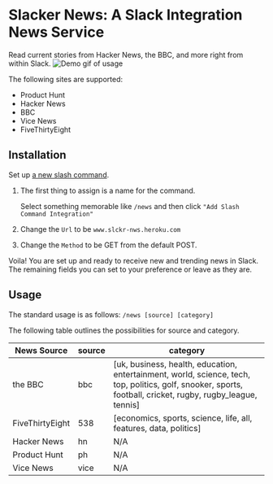 # Slacker News: A Slack Integration News Service
Read current stories from Hacker News, the BBC, and more right from within Slack.
![Demo gif of usage](http://i.imgur.com/Tt8SDvu.gif)

The following sites are supported:
- Product Hunt
- Hacker News
- BBC
- Vice News
- FiveThirtyEight

## Installation

Set up [a new slash command](http://my.slack.com/services/new/slash-commands).

1. The first thing to assign is a name for the command. 
   
   Select something memorable like `/news` and then click `"Add Slash Command Integration"`

2. Change the `Url` to be `www.slckr-nws.heroku.com`

3. Change the `Method` to be GET from the default POST.

Voila! You are set up and ready to receive new and trending news in Slack. The remaining fields you can set to your preference or leave as they are. 

## Usage

The standard usage is as follows: `/news [source] [category]`

The following table outlines the possibilities for source and category.

| News Source  | source | category  
| ------------- | ------------- | ------------- |
| the BBC  | bbc  | [uk, business, health, education, entertainment, world, science, tech, top, politics, golf, snooker, sports, football, cricket, rugby, rugby_league, tennis]  | 
| FiveThirtyEight  | 538  | [economics, sports, science, life, all, features, data, politics]  | 
| Hacker News  | hn  | N/A  | 
| Product Hunt  | ph  | N/A  | 
| Vice News  | vice  | N/A  | 

